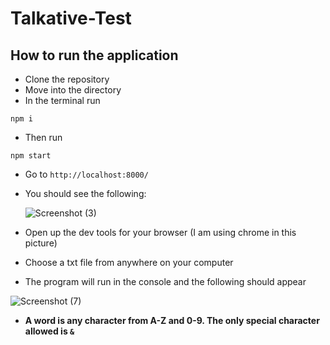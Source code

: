 # Talkative-Test

## How to run the application

- Clone the repository
- Move into the directory
- In the terminal run 
``` 
npm i 
``` 
- Then run
``` 
npm start 
```
- Go to `http://localhost:8000/`
- You should see the following:

  ![Screenshot (3)](https://user-images.githubusercontent.com/38388654/68767884-68c65980-0619-11ea-83b2-38fdd3f47195.png)
  
- Open up the dev tools for your browser (I am using chrome in this picture)
- Choose a txt file from anywhere on your computer
- The program will run in the console and the following should appear

![Screenshot (7)](https://user-images.githubusercontent.com/38388654/68768232-0b7ed800-061a-11ea-8ffa-24727a6124d4.png)

- **A word is any character from A-Z and 0-9. The only special character allowed is `&`**
